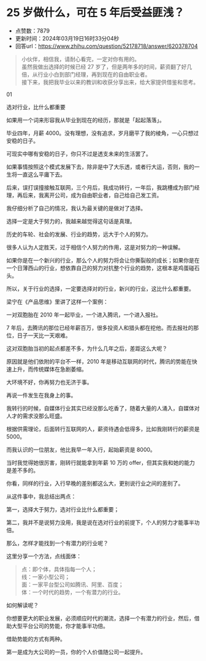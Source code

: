 # 25 岁做什么，可在 5 年后受益匪浅？
- 点赞数：7879
- 更新时间：2024年03月19日16时33分04秒
- 回答url：https://www.zhihu.com/question/52178718/answer/620378704
<body>
 <blockquote>
  小伙伴，相信我，请耐心看完，一定对你有用的。
  <br>
   虽然我做出选择的时候已经 27 岁了，但是两年多的时间，薪资翻了好几倍，从行业小白到部门经理，再到现在的自由职业者。
  <br>
   接下来，我把我毕业以来的教训和收获分享出来，给大家提供借鉴和思考。
 </blockquote>
 <p>01</p>
 <p>选对行业<span><span>，</span></span>比什么都重要</p>
 <p>如果用一个词来形容我从毕业到现在的经历<span><span>，</span></span>那就是<span><span>「</span></span>起起落落<span><span>」</span></span><span><span>。</span></span></p>
 <p>毕业四年<span><span>，</span></span>月薪 4000<span><span>。</span></span>没有理想<span><span>，</span></span>没有追求<span><span>，</span></span>岁月磨平了我的棱角<span><span>，</span></span>一心只想过安稳的日子<span><span>。</span></span></p>
 <p>可现实中哪有安稳的日子<span><span>，</span></span>你只不过是透支未来的生活罢了<span><span>。</span></span></p>
 <p>如果事情按照这个模式发展下去<span><span>，</span></span>除非是中了大乐透<span><span>，</span></span>或者行大运<span><span>，</span></span>否则<span><span>，</span></span>我的一生将一直这么平庸下去<span><span>。</span></span></p>
 <p>后来<span><span>，</span></span>误打误撞接触互联网<span><span>，</span></span>三个月后<span><span>，</span></span>我成功转行<span><span>，</span></span>一年后<span><span>，</span></span>我跳槽成为部门经理<span><span>，</span></span>再后来<span><span>，</span></span>我离开公司<span><span>，</span></span>成为自由职业者<span><span>，</span></span>自己给自己发工资<span><span>。</span></span></p>
 <p>我仔细分析了自己的情况<span><span>，</span></span>我认为最关键的是做对了选择<span><span>。</span></span></p>
 <p>选择一定是大于努力的<span><span>，</span></span>我越来越觉得这句话是真理<span><span>。</span></span></p>
 <p>历史的车轮<span><span>、</span></span>社会的发展<span><span>、</span></span>行业的趋势<span><span>，</span></span>远大于个人的努力<span><span>。</span></span></p>
 <p>很多人认为人定胜天<span><span>，</span></span>过于相信个人努力的作用<span><span>，</span></span>这是对努力的一种误解<span><span>。</span></span></p>
 <p>如果你是在一个新兴的行业<span><span>，</span></span>那么个人的努力将会让你撕裂般的成长<span><span>；</span></span>如果你是在一个日薄西山的行业<span><span>，</span></span>想依靠自己的努力对抗整个行业的趋势<span><span>，</span></span>这根本是鸡蛋碰石头<span><span>。</span></span></p>
 <p>所以<span><span>，</span></span>关于行业的选择<span><span>，</span></span>一定要选择对的行业<span><span>，</span></span>新兴的行业<span><span>，</span></span>这比什么都重要<span><span>。</span></span></p>
 <p>梁宁在<span><span>《</span></span>产品思维<span><span>》</span></span>里讲了这样一个案例<span><span>：</span></span></p>
 <p>一对双胞胎在 2010 年一起毕业<span><span>，</span></span>一个进入腾讯<span><span>，</span></span>一个进入报社<span><span>。</span></span></p>
 <p>7 年后<span><span>，</span></span>去腾讯的那位已经年薪百万<span><span>，</span></span>很多投资人和猎头都在挖他<span><span>。</span></span>而去报社的那位<span><span>，</span></span>日子一天比一天艰难<span><span>。</span></span></p>
 <p>这对双胞胎当初的起点都差不多<span><span>，</span></span>为什么几年之后<span><span>，</span></span>差距这么大呢<span><span>？</span></span></p>
 <p>原因就是他们依附的平台不一样<span><span>，</span></span>2010 年是移动互联网的时代<span><span>，</span></span>腾讯的势能在快速上升<span><span>，</span></span>而传统媒体在急剧萎缩<span><span>。</span></span></p>
 <p>大环境不好<span><span>，</span></span>你再努力也无济于事<span><span>。</span></span></p>
 <p>再说一件发生在我身上的事<span><span>。</span></span></p>
 <p>我转行的时候<span><span>，</span></span>自媒体行业其实已经没那么吃香了<span><span>，</span></span>随着大量的人涌入<span><span>，</span></span>自媒体对人才的需求没那么旺盛<span><span>。</span></span></p>
 <p>根据供需理论<span><span>，</span></span>后面转行互联网的人<span><span>，</span></span>薪资待遇会低得多<span><span>，</span></span>比如我刚转行的薪资是 5000<span><span>。</span></span></p>
 <p>而我认识的一位朋友<span><span>，</span></span>他比我早一年入行<span><span>，</span></span>起始薪资是 8000<span><span>。</span></span></p>
 <p>当时我觉得她很厉害<span><span>，</span></span>刚转行就能拿到年薪 10 万的 offer<span><span>，</span></span>但其实我和她的能力是差不多的<span><span>。</span></span></p>
 <p>你看<span><span>，</span></span>同样的行业<span><span>，</span></span>入行早晚的差别都这么大<span><span>，</span></span>更别说行业之间的差别了<span><span>。</span></span></p>
 <p>从这件事中<span><span>，</span></span>我总结出两点<span><span>：</span></span></p>
 <p>第一<span><span>，</span></span>选择大于努力<span><span>，</span></span>选对行业比什么都重要<span><span>；</span></span></p>
 <p>第二<span><span>，</span></span>我并不是说努力没用<span><span>，</span></span>我是说在选对行业的前提下<span><span>，</span></span>个人的努力才能事半功倍<span><span>。</span></span></p>
 <p>那么<span><span>，</span></span>怎样才能找到一个有潜力的行业呢<span><span>？</span></span></p>
 <p>这里分享一个方法<span><span>，</span></span>点线面体<span><span>：</span></span></p>
 <blockquote>
  点<span><span>：</span></span>即个体<span><span>，</span></span>具体指每一个人<span><span>；</span></span>
  <br>
   线<span><span>：</span></span>一家小型公司<span><span>；</span></span>
  <br>
   面<span><span>：</span></span>一家平台型公司如腾讯<span><span>、</span></span>阿里<span><span>、</span></span>百度<span><span>；</span></span>
  <br>
   体<span><span>：</span></span>一个时代的趋势<span><span>，</span></span>一个有潜力的行业<span><span>。</span></span>
 </blockquote>
 <p>如何解读呢<span><span>？</span></span></p>
 <p>你想要更大的职业发展<span><span>，</span></span>必须顺应时代的潮流<span><span>，</span></span>选择一个有潜力的行业<span><span>，</span></span>然后<span><span>，</span></span>借助大型平台公司的势能<span><span>，</span></span>你才能事半功倍<span><span>。</span></span></p>
 <p>借助势能的方式有两种<span><span>。</span></span></p>
 <p>第一是成为大公司的一员<span><span>，</span></span>你的个人价值随公司一起提升<span><span>。</span></span></p>
</body>